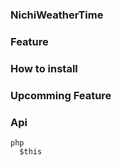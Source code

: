 ### NichiWeatherTime

### Feature

### How to install

### Upcomming Feature

### Api 
  ```
  php
    $this
   ```
